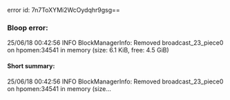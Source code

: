 error id: 7n7ToXYMi2WcOydqhr9gsg==
### Bloop error:

25/06/18 00:42:56 INFO BlockManagerInfo: Removed broadcast_23_piece0 on hpomen:34541 in memory (size: 6.1 KiB, free: 4.5 GiB)
#### Short summary: 

25/06/18 00:42:56 INFO BlockManagerInfo: Removed broadcast_23_piece0 on hpomen:34541 in memory (size...
